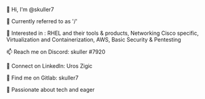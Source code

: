 👋 Hi, I'm @skuller7

👀 Currently referred to as '/'

🌱 Interested in : RHEL and their tools & products, Networking Cisco specific, Virtualization and Containerization, AWS, Basic Security & Pentesting

📫 Reach me on Discord: skuller #7920

💼 Connect on LinkedIn: Uros Zigic

🐙 Find me on Gitlab: skuller7

🚀 Passionate about tech and eager

<!---
skuller7/skuller7 is a ✨ special ✨ repository because its `README.md` (this file) appears on your GitHub profile.
You can click the Preview link to take a look at your changes.
--->

